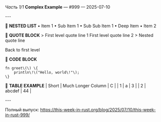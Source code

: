 *Часть 1/1*
**Complex Example** — \#999 — 2025\-07\-10

\-\-\-

📰 **NESTED LIST**
• Item 1
  • Sub Item 1
    • Sub Sub Item 1
      • Deep Item
• Item 2

📰 **QUOTE BLOCK**
\> First level quote line 1 First level quote line 2
\> Nested quote line

Back to first level

📰 **CODE BLOCK**
```
fn greet\(\) \{
    println\!\("Hello, world\!"\);
\}
```

📰 **TABLE EXAMPLE**
| Short | Much Longer Column | C  |
| 1     | a                  | 3  |
| 2     | abcdef             | 44 |

\-\-\-

Полный выпуск: [https://this\-week\-in\-rust\.org/blog/2025/07/10/this\-week\-in\-rust\-999/](https://this-week-in-rust.org/blog/2025/07/10/this-week-in-rust-999/)
